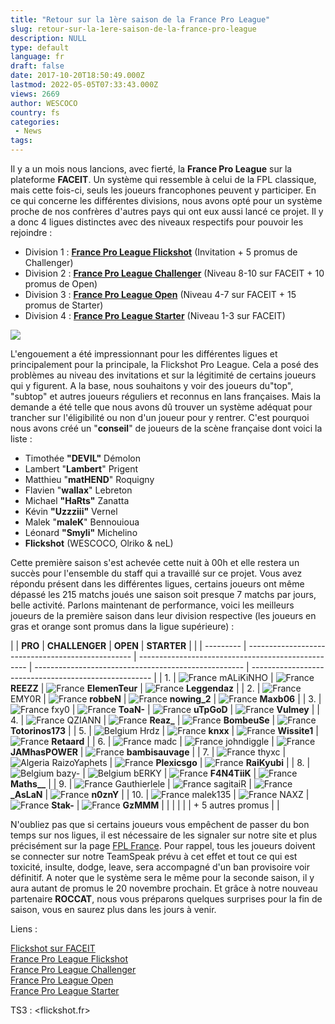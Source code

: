```yaml
---
title: "Retour sur la 1ère saison de la France Pro League"
slug: retour-sur-la-1ere-saison-de-la-france-pro-league
description: NULL
type: default
language: fr
draft: false
date: 2017-10-20T18:50:49.000Z
lastmod: 2022-05-05T07:33:43.000Z
views: 2669
author: WESCOCO
country: fs
categories:
 - News
tags:
---
```

Il y a un mois nous lancions, avec fierté, la **France Pro League** sur la plateforme **FACEIT**. Un système qui ressemble à celui de la FPL classique, mais cette fois-ci, seuls les joueurs francophones peuvent y participer. En ce qui concerne les différentes divisions, nous avons opté pour un système proche de nos confrères d'autres pays qui ont eux aussi lancé ce projet. Il y a donc 4 ligues distinctes avec des niveaux respectifs pour pouvoir les rejoindre :

* Division 1 : [**France Pro League Flickshot**](https://www.faceit.com/en/hub/45790240-4d16-4669-a83c-9fb253e132cc/France%20Pro%20League) (Invitation + 5 promus de Challenger)
* Division 2 : [**France Pro League Challenger**](https://www.faceit.com/en/hub/84a5026b-9aa5-47bd-b638-dbd15d2e41d8/France%20Pro%20League%20Challenger) (Niveau 8-10 sur FACEIT + 10 promus de Open)
* Division 3 : [**France Pro League Open**](https://www.faceit.com/en/hub/f0985a8b-9ef4-44d8-b663-7a8273e7e499/France%20Pro%20League%20Open) (Niveau 4-7 sur FACEIT + 15 promus de Starter)
* Division 4 : [**France Pro League Starter**](https://www.faceit.com/en/hub/4d2be024-1573-4312-9c56-425003027f08/France%20Pro%20League%20Starter) (Niveau 1-3 sur FACEIT)

![](https://flickshot-ue.s3.eu-west-2.amazonaws.com/flickshot/article/59ea1e540e869/images/izGTLYh6gyiyV1XTjqAAqPqbDDGCONRu8biKhFZy.png)

L'engouement a été impressionnant pour les différentes ligues et principalement pour la principale, la Flickshot Pro League. Cela a posé des problèmes au niveau des invitations et sur la légitimité de certains joueurs qui y figurent. A la base, nous souhaitons y voir des joueurs du"top", "subtop" et autres joueurs réguliers et reconnus en lans françaises. Mais la demande a été telle que nous avons dû trouver un système adéquat pour trancher sur l'éligibilité ou non d'un joueur pour y rentrer. C'est pourquoi nous avons créé un "**conseil**" de joueurs de la scène française dont voici la liste :

* Timothée **"DEVIL"** Démolon
* Lambert "**Lambert**" Prigent
* Matthieu "**matHEND**" Roquigny
* Flavien "**wallax**" Lebreton
* Michael **"HaRts"** Zanatta
* Kévin **"Uzzziii"** Vernel
* Malek "**maleK**" Bennouioua
* Léonard **"Smyli"** Michelino
* **Flickshot** (WESCOCO, Olriko & neL)

Cette première saison s'est achevée cette nuit à 00h et elle restera un succès pour l'ensemble du staff qui a travaillé sur ce projet. Vous avez répondu présent dans les différentes ligues, certains joueurs ont même dépassé les 215 matchs joués une saison soit presque 7 matchs par jours, belle activité. Parlons maintenant de performance, voici les meilleurs joueurs de la première saison dans leur division respective (les joueurs en gras et orange sont promus dans la ligue supérieure) :

| | **PRO** | **CHALLENGER**                                    | **OPEN**                                           | **STARTER**                                          |                                                       |
| --------- | ------------------------------------------------- | -------------------------------------------------- | ---------------------------------------------------- | ----------------------------------------------------- |
| 1.        | ![France](/images/countries/fr.svg)⁠ mALiKiNHO    | ![France](/images/countries/fr.svg)⁠ **REEZZ**     | ![France](/images/countries/fr.svg)⁠ **ElemenTeur**  | ![France](/images/countries/fr.svg)⁠ **Leggendaz**    |
| 2.        | ![France](/images/countries/fr.svg)⁠ EMY0R        | ![France](/images/countries/fr.svg)⁠ **robbeN**    | ![France](/images/countries/fr.svg)⁠ **nowing\_2**   | ![France](/images/countries/fr.svg)⁠ **Maxb06**       |
| 3.        | ![France](/images/countries/fr.svg)⁠ fxy0         | ![France](/images/countries/fr.svg)⁠ **ToaN-**     | ![France](/images/countries/fr.svg)⁠ **uTpGoD**      | ![France](/images/countries/fr.svg)⁠ **Vulmey**       |
| 4.        | ![France](/images/countries/fr.svg)⁠ QZIANN       | ![France](/images/countries/fr.svg)⁠ **Reaz\_**    | ![France](/images/countries/fr.svg)⁠ **BombeuSe**    | ![France](/images/countries/fr.svg)⁠ **Totorinos173** |
| 5.        | ![Belgium](/images/countries/be.svg)⁠ Hrdz        | ![France](/images/countries/fr.svg)⁠ **knxx**      | ![France](/images/countries/fr.svg)⁠ **Wissite1**    | ![France](/images/countries/fr.svg)⁠ **Retaard**      |
| 6.        | ![France](/images/countries/fr.svg)⁠ madc         | ![France](/images/countries/fr.svg)⁠ johndiggle    | ![France](/images/countries/fr.svg)⁠ **JAMhasPOWER** | ![France](/images/countries/fr.svg)⁠ **bambisauvage** |
| 7.        | ![France](/images/countries/fr.svg)⁠ thyxc        | ![Algeria](/images/countries/dz.svg)⁠ RaizoYaphets | ![France](/images/countries/fr.svg)⁠ **Plexicsgo**   | ![France](/images/countries/fr.svg)⁠ **RaiKyubi**     |
| 8.        | ![Belgium](/images/countries/be.svg)⁠ bazy-       | ![Belgium](/images/countries/be.svg)⁠ bERKY        | ![France](/images/countries/fr.svg)⁠ **F4N4TiiK**    | ![France](/images/countries/fr.svg)⁠ **Maths\_\_**    |
| 9.        | ![France](/images/countries/fr.svg)⁠ Gauthierlele | ![France](/images/countries/fr.svg)⁠ sagitaiR      | ![France](/images/countries/fr.svg)⁠ **\_AsLaN**     | ![France](/images/countries/fr.svg)⁠ **n0znY**        |
| 10.       | ![France](/images/countries/fr.svg)⁠ malek135     | ![France](/images/countries/fr.svg)⁠ NAXZ          | ![France](/images/countries/fr.svg)⁠ **Stak-**       | ![France](/images/countries/fr.svg)⁠ **GzMMM**        |
| |         |                                                   |                                                    | \+ 5 autres promus                                   |                                                       |

  
N'oubliez pas que si certains joueurs vous empêchent de passer du bon temps sur nos ligues, il est nécessaire de les signaler sur notre site et plus précisément sur la page [FPL France](https://flickshot.fr/fr/french-pro-league). Pour rappel, tous les joueurs doivent se connecter sur notre TeamSpeak prévu à cet effet et tout ce qui est toxicité, insulte, dodge, leave, sera accompagné d'un ban provisoire voir définitif. A noter que le système sera le même pour la seconde saison, il y aura autant de promus le 20 novembre prochain. Et grâce à notre nouveau partenaire **ROCCAT**, nous vous préparons quelques surprises pour la fin de saison, vous en saurez plus dans les jours à venir. 

Liens : 

[Flickshot sur FACEIT](https://www.faceit.com/en/organizers/827ecd3f-279b-43ef-b9b0-5dcdfc00654e/Flickshot)  
[France Pro League Flickshot](https://www.faceit.com/en/hub/45790240-4d16-4669-a83c-9fb253e132cc/France%20Pro%20League%20Flickshot)  
[France Pro League Challenger](https://www.faceit.com/en/hub/84a5026b-9aa5-47bd-b638-dbd15d2e41d8/France%20Pro%20League%20Challenger)  
[France Pro League Open](https://www.faceit.com/en/hub/f0985a8b-9ef4-44d8-b663-7a8273e7e499/France%20Pro%20League%20Open)  
[France Pro League Starter](https://www.faceit.com/en/hub/4d2be024-1573-4312-9c56-425003027f08/France%20Pro%20League%20Starter)

TS3 : <flickshot.fr>

